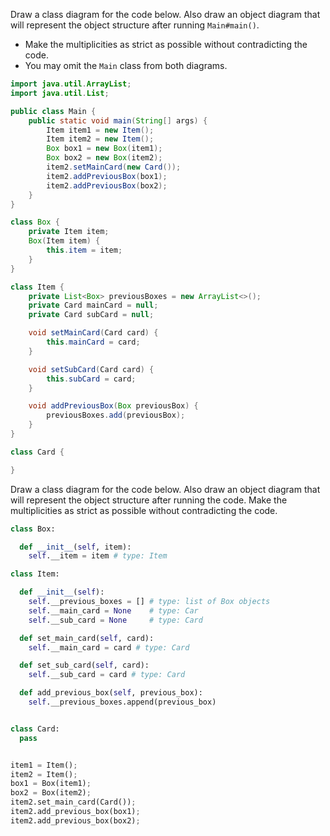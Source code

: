 <panel header="{{ icon_Q_A }} Class Diagram for code">

<div class="alt-java">

Draw a class diagram for the code below. Also draw an object diagram that will represent the object structure after running `Main#main()`.
* Make the multiplicities as strict as possible without contradicting the code.
* You may omit the `Main` class from both diagrams.

```java
import java.util.ArrayList;
import java.util.List;

public class Main {
    public static void main(String[] args) {
        Item item1 = new Item();
        Item item2 = new Item();
        Box box1 = new Box(item1);
        Box box2 = new Box(item2);
        item2.setMainCard(new Card());
        item2.addPreviousBox(box1);
        item2.addPreviousBox(box2);
    }
}

class Box {
    private Item item;
    Box(Item item) {
        this.item = item;
    }
}

class Item {
    private List<Box> previousBoxes = new ArrayList<>();
    private Card mainCard = null;
    private Card subCard = null;

    void setMainCard(Card card) {
        this.mainCard = card;
    }

    void setSubCard(Card card) {
        this.subCard = card;
    }

    void addPreviousBox(Box previousBox) {
        previousBoxes.add(previousBox);
    }
}

class Card {

}
```
</div>
<div class="alt-python">

Draw a class diagram for the code below. Also draw an object diagram that will represent the object structure after running the code. Make the multiplicities as strict as possible without contradicting the code.

```python
class Box:

  def __init__(self, item):
    self.__item = item # type: Item

class Item:

  def __init__(self):
    self.__previous_boxes = [] # type: list of Box objects
    self.__main_card = None    # type: Car
    self.__sub_card = None     # type: Card

  def set_main_card(self, card):
    self.__main_card = card # type: Card

  def set_sub_card(self, card):
    self.__sub_card = card # type: Card

  def add_previous_box(self, previous_box):
    self.__previous_boxes.append(previous_box)


class Card:
  pass


item1 = Item();
item2 = Item();
box1 = Box(item1);
box2 = Box(item2);
item2.set_main_card(Card());
item2.add_previous_box(box1);
item2.add_previous_box(box2);
```
</div>

<panel type="seamless" header="{{ icon_A }} Answer" minimized>

<pic eager src="{{baseUrl}}/uml/classDiagrams/combine/basic/images/classDiagramForCodeAnswer.png" width="600" />

</panel>

</panel>
